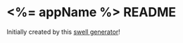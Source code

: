# <%= appName %> README



Initially created by this [swell generator][parent-generator-url]!


[parent-generator-url]: https://github.com/swellaby/generator-swell